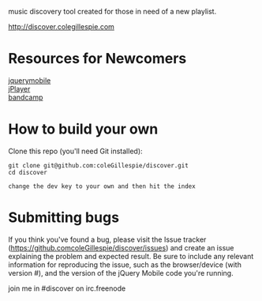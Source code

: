  music discovery tool created for those in need of a new playlist. <br />

http://discover.colegillespie.com



Resources for Newcomers
=====
[jquerymobile](http://jquerymobile.com) <br />
[jPlayer](http://www.jplayer.org/) <br />
[bandcamp](http://bandcamp.com/developer) <br />



How to build your own 
===================================

Clone this repo (you'll need Git installed):

    git clone git@github.com:coleGillespie/discover.git
    cd discover
    
    change the dev key to your own and then hit the index



Submitting bugs
===================================

If you think you've found a bug, please visit the Issue tracker (https://github.comcoleGillespie/discover/issues) and create an issue explaining the problem and expected result. Be sure to include any relevant information for reproducing the issue, such as the browser/device (with version #), and the version of the jQuery Mobile code you're running.

join me in #discover on irc.freenode




